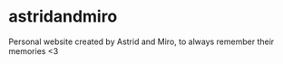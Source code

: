 # astridandmiro
Personal website created by Astrid and Miro, to always remember their memories &lt;3
